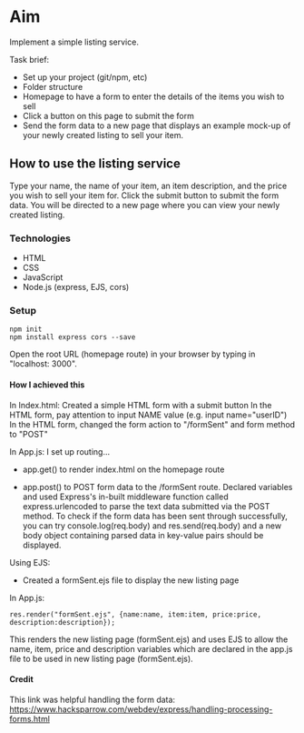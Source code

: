 # Aim

Implement a simple listing service. 

Task brief:
- Set up your project (git/npm, etc)
- Folder structure
- Homepage to have a form to enter the details of the items you wish to sell
- Click a button on this page to submit the form
- Send the form data to a new page that displays an example mock-up of your newly created listing to sell your item.

## How to use the listing service

Type your name, the name of your item, an item description, and the price you wish to sell your item for.
Click the submit button to submit the form data.
You will be directed to a new page where you can view your newly created listing.

### Technologies

- HTML
- CSS
- JavaScript
- Node.js (express, EJS, cors)

### Setup

```
npm init
npm install express cors --save
```
Open the root URL (homepage route) in your browser by typing in "localhost: 3000".

#### How I achieved this

In Index.html:
Created a simple HTML form with a submit button
In the HTML form, pay attention to input NAME value (e.g. input name="userID")
In the HTML form, changed the form action to "/formSent" and form method to "POST"

In App.js:
I set up routing...
- app.get() to render index.html on the homepage route

- app.post() to POST form data to the /formSent route. Declared variables and used Express's in-built middleware function called express.urlencoded to parse the text data submitted via the POST method. To check if the form data has been sent through successfully, you can try console.log(req.body) and res.send(req.body) and a new body object containing parsed data in key-value pairs should be displayed.

Using EJS:
- Created a formSent.ejs file to display the new listing page

In App.js:
```
res.render("formSent.ejs", {name:name, item:item, price:price, description:description});
```
This renders the new listing page (formSent.ejs) and uses EJS to allow the name, item, price and description variables which are declared in the app.js file to be used in new listing page (formSent.ejs).


#### Credit
This link was helpful handling the form data: https://www.hacksparrow.com/webdev/express/handling-processing-forms.html 

